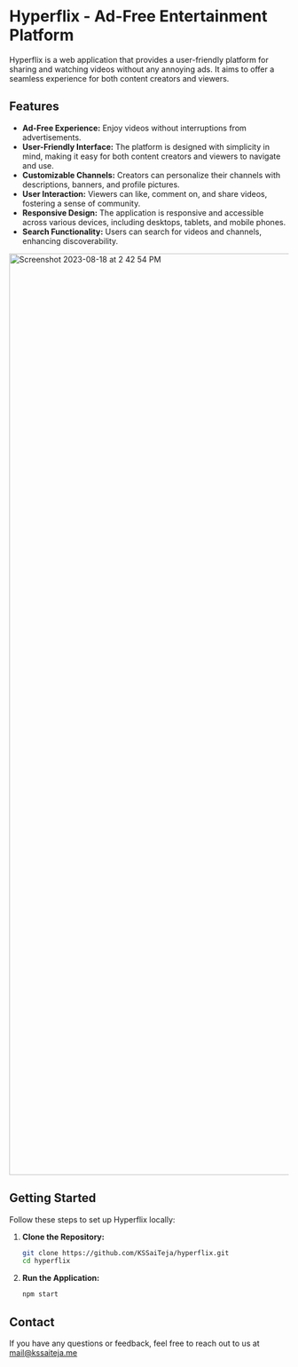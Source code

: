 # Hyperflix - Ad-Free Entertainment Platform

Hyperflix is a web application that provides a user-friendly platform for sharing and watching videos without any annoying ads. It aims to offer a seamless experience for both content creators and viewers.

## Features

- **Ad-Free Experience:** Enjoy videos without interruptions from advertisements.
- **User-Friendly Interface:** The platform is designed with simplicity in mind, making it easy for both content creators and viewers to navigate and use.
- **Customizable Channels:** Creators can personalize their channels with descriptions, banners, and profile pictures.
- **User Interaction:** Viewers can like, comment on, and share videos, fostering a sense of community.
- **Responsive Design:** The application is responsive and accessible across various devices, including desktops, tablets, and mobile phones.
- **Search Functionality:** Users can search for videos and channels, enhancing discoverability.


<img width="1662" alt="Screenshot 2023-08-18 at 2 42 54 PM" src="https://github.com/KSSaiTeja/HyperFlix/assets/130981122/6845e6e2-daf6-4178-b032-90b37ef2d328">




## Getting Started

Follow these steps to set up Hyperflix locally:

1. **Clone the Repository:**
   ```bash
   git clone https://github.com/KSSaiTeja/hyperflix.git
   cd hyperflix
   ```
2. **Run the Application:**
   ```bash
   npm start
   ```

## Contact

If you have any questions or feedback, feel free to reach out to us at mail@kssaiteja.me

